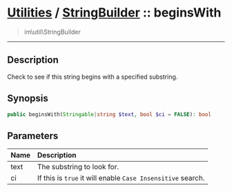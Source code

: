 # [Utilities](util.md) / [StringBuilder](util-StringBuilder.md) :: beginsWith
 > im\util\StringBuilder
____

## Description
Check to see if this string begins with a specified substring.

## Synopsis
```php
public beginsWith(Stringable|string $text, bool $ci = FALSE): bool
```

## Parameters
| Name | Description |
| :--- | :---------- |
| text | The substring to look for. |
| ci | If this is `true` it will enable `Case Insensitive` search. |
